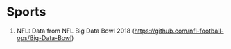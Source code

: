 # Sports
1. NFL: Data from NFL Big Data Bowl 2018 (https://github.com/nfl-football-ops/Big-Data-Bowl)
